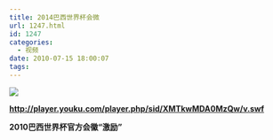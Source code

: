 ```yaml
---
title: 2014巴西世界杯会微
url: 1247.html
id: 1247
categories:
  - 视频
date: 2010-07-15 18:00:07
tags:
---
```


![](http://photo.guolaijie.com/rooufer/attachments/month_1007/q201072717515.jpg)  
  
**http://player.youku.com/player.php/sid/XMTkwMDA0MzQw/v.swf**  

**2010巴西世界杯官方会徽“激励”**